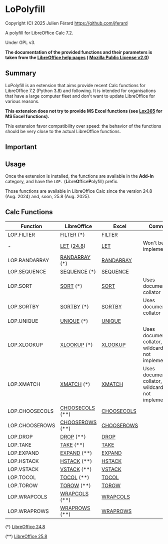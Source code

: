 # LoPolyfill

Copyright (C) 2025 Julien Férard <https://github.com/jferard>

A polyfill for LibreOffice Calc 7.2.

Under GPL v3.

**The documentation of the provided functions and their parameters is taken
from the [LibreOffice help pages](https://help.libreoffice.org) (
[Mozilla Public License v2.0](https://www.mozilla.org/MPL/))**

## Summary

LoPolyfill is an extension that aims provide recent Calc functions for
LibreOffice 7.2 (Python 3.8) and following. It is intended for
organisations that have a large computer fleet and don't want to update
LibreOffice for various reasons.

**This extension does not try to provide MS Excel functions (see
[Lox365](https://github.com/goosepirate/lox365) for MS Excel functions).**

This extension favor compatibility over speed: the behavior of the functions
should be very close to the actual LibreOffice functions.

## Important

## Usage

Once the extension is installed, the functions are available in the **Add-In**
category, and have the `LOP.` (**L**ibre**O**ffice**P**olyfill) prefix.

Those functions are available in LibreOffice Calc since the version 24.8
(Aug. 2024) and, soon, 25.8 (Aug. 2025).

## Calc Functions

| Function       | LibreOffice                                                                                                                                                | Excel                                                                                                             | Comment                                                |
|----------------|------------------------------------------------------------------------------------------------------------------------------------------------------------|-------------------------------------------------------------------------------------------------------------------|--------------------------------------------------------|
| LOP.FILTER     | [FILTER](https://help.libreoffice.org/latest/en-US/text/scalc/01/func_filter.html) (*)                                                                     | [FILTER](https://support.microsoft.com/en-us/office/filter-function-f4f7cb66-82eb-4767-8f7c-4877ad80c759)         |                                                        |                                                        |
| -              | [LET](https://help.libreoffice.org/latest/en-US/text/scalc/01/func_let.html) ([24.8](https://wiki.documentfoundation.org/ReleaseNotes/24.8#New_functions)) | [LET](https://support.microsoft.com/en-us/office/let-function-34842dd8-b92b-4d3f-b325-b8b8f9908999)               | Won't be implemented                                   |
| LOP.RANDARRAY  | [RANDARRAY](https://help.libreoffice.org/latest/en-US/text/scalc/01/func_randarray.html) (*)                                                               | [RANDARRAY](https://support.microsoft.com/en-us/office/randarray-function-21261e55-3bec-4885-86a6-8b0a47fd4d33)   |                                                        |
| LOP.SEQUENCE   | [SEQUENCE](https://help.libreoffice.org/latest/en-US/text/scalc/01/func_sequence.html) (*)                                                                 | [SEQUENCE](https://support.microsoft.com/en-us/office/sequence-function-57467a98-57e0-4817-9f14-2eb78519ca90)     |                                                        |
| LOP.SORT       | [SORT](https://help.libreoffice.org/latest/en-US/text/scalc/01/func_sort.html) (*)                                                                         | [SORT](https://support.microsoft.com/en-us/office/sort-function-22f63bd0-ccc8-492f-953d-c20e8e44b86c)             | Uses document collator                                 |
| LOP.SORTBY     | [SORTBY](https://help.libreoffice.org/latest/en-US/text/scalc/01/func_sortby.html) (*)                                                                     | [SORTBY](https://support.microsoft.com/en-us/office/sortby-function-cd2d7a62-1b93-435c-b561-d6a35134f28f)         | Uses document collator                                 |
| LOP.UNIQUE     | [UNIQUE](https://help.libreoffice.org/latest/en-US/text/scalc/01/func_unique.html) (*)                                                                     | [UNIQUE](https://support.microsoft.com/en-us/office/unique-function-c5ab87fd-30a3-4ce9-9d1a-40204fb85e1e)         |                                                        |
| LOP.XLOOKUP    | [XLOOKUP](https://help.libreoffice.org/latest/en-US/text/scalc/01/func_xlookup.html) (*)                                                                   | [XLOOKUP](https://support.microsoft.com/en-us/office/xlookup-function-b7fd680e-6d10-43e6-84f9-88eae8bf5929)       | Uses document collator, wildcard/regex not implemented |
| LOP.XMATCH     | [XMATCH](https://help.libreoffice.org/latest/en-US/text/scalc/01/func_xmatch.html) (*)                                                                     | [XMATCH](https://support.microsoft.com/en-us/office/xmatch-function-d966da31-7a6b-4a13-a1c6-5a33ed6a0312)         | Uses document collator, wildcard/regex not implemented |
| LOP.CHOOSECOLS | [CHOOSECOLS](https://help.libreoffice.org/25.8/en-US/text/scalc/01/func_choosecols.html) (**)                                                              | [CHOOSECOLS](https://support.microsoft.com/en-us/office/choosecols-function-bf117976-2722-4466-9b9a-1c01ed9aebff) |                                                        |
| LOP.CHOOSEROWS | [CHOOSEROWS](https://help.libreoffice.org/25.8/en-US/text/scalc/01/func_chooserows.html) (**)                                                              | [CHOOSEROWS](https://support.microsoft.com/en-us/office/chooserows-function-51ace882-9bab-4a44-9625-7274ef7507a3) |                                                        |
| LOP.DROP       | [DROP](https://help.libreoffice.org/25.8/en-US/text/scalc/01/func_drop.html) (**)                                                                          | [DROP](https://support.microsoft.com/en-us/office/drop-function-1cb4e151-9e17-4838-abe5-9ba48d8c6a34)             |                                                        |
| LOP.TAKE       | [TAKE](https://help.libreoffice.org/25.8/en-US/text/scalc/01/func_take.html) (**)                                                                          | [TAKE](https://support.microsoft.com/en-us/office/take-function-25382ff1-5da1-4f78-ab43-f33bd2e4e003)             |                                                        |
| LOP.EXPAND     | [EXPAND](https://help.libreoffice.org/25.8/en-US/text/scalc/01/func_expand.html) (**)                                                                      | [EXPAND](https://support.microsoft.com/en-us/office/expand-function-7433fba5-4ad1-41da-a904-d5d95808bc38)         |                                                        |
| LOP.HSTACK     | [HSTACK](https://help.libreoffice.org/25.8/en-US/text/scalc/01/func_hstack.html) (**)                                                                      | [HSTACK](https://support.microsoft.com/en-us/office/hstack-function-98c4ab76-10fe-4b4f-8d5f-af1c125fe8c2)         |                                                        |
| LOP.VSTACK     | [VSTACK](https://help.libreoffice.org/25.8/en-US/text/scalc/01/func_vstack.html) (**)                                                                      | [VSTACK](https://support.microsoft.com/en-us/office/vstack-function-a4b86897-be0f-48fc-adca-fcc10d795a9c)         |                                                        |
| LOP.TOCOL      | [TOCOL](https://help.libreoffice.org/25.8/en-US/text/scalc/01/func_tocol.html) (**)                                                                        | [TOCOL](https://support.microsoft.com/en-us/office/tocol-function-22839d9b-0b55-4fc1-b4e6-2761f8f122ed)           |                                                        |
| LOP.TOROW      | [TOROW](https://help.libreoffice.org/25.8/en-US/text/scalc/01/func_torow.html) (**)                                                                        | [TOROW](https://support.microsoft.com/en-us/office/torow-function-b90d0964-a7d9-44b7-816b-ffa5c2fe2289)           |                                                        |
| LOP.WRAPCOLS   | [WRAPCOLS](https://help.libreoffice.org/25.8/en-US/text/scalc/01/func_wrapcols.html) (**)                                                                  | [WRAPCOLS](https://support.microsoft.com/en-us/office/wrapcols-function-d038b05a-57b7-4ee0-be94-ded0792511e2)     |                                                        |
| LOP.WRAPROWS   | [WRAPROWS](https://help.libreoffice.org/25.8/en-US/text/scalc/01/func_wraprows.html) (**)                                                                  | [WRAPROWS](https://support.microsoft.com/en-us/office/wraprows-function-796825f3-975a-4cee-9c84-1bbddf60ade0)     |                                                        |

(*) [LibreOffice 24.8](https://wiki.documentfoundation.org/ReleaseNotes/24.8#New_functions)

(**) [LibreOffice 25.8](https://wiki.documentfoundation.org/ReleaseNotes/25.8#New_functions)